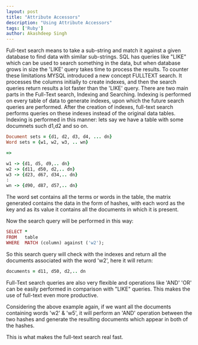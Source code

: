 ```yaml
---
layout: post
title: "Attribute Accessors"
description: "Using Attribute Accessors"
tags: ['Ruby']
author: Akashdeep Singh
---
```


Full-text search means to take a sub-string and match it against a given database to find data with similar sub-strings. SQL has queries like "LIKE" which can be used to search something in the data, but when database grows in size the 'LIKE' query takes time to process the results.
To counter these limitations MYSQL introduced a new concept FULLTEXT
search. It processes the columns initially to create indexes, and then
the search queries return results a lot faster than the 'LIKE' query.
There are two main parts in the Full-Text search, Indexing and
Searching.
Indexing is performed on every table of data to generate indexes, upon
which the future search queries are performed. After the creation of indexes, full-text search performs queries on these indexes instead of the original data tables.
Indexing is performed in this manner:
lets say we have a table with some documnets such d1,d2 and so on.

~~~ Ruby
Document sets = {d1, d2, d3, d4, ... dn}
Word sets = {w1, w2, w3, .. wn}

=>

w1 -> {d1, d5, d9,.. dn}
w2 -> {d11, d50, d2,.. dn}
w3 -> {d23, d67, d34,.. dn}
:
wn -> {d90, d87, d57,.. dn}

~~~

The word set contains all the terms or words in the table, the matrix
generated contains the data in the form of hashes, with each word as the key and as its value it contains all the documents in which it is present.

Now the search query will be performed in this way:

~~~ Ruby
SELECT *
FROM   table
WHERE  MATCH (column) against ('w2');

~~~

So this search query will check with the indexes and return all the
documents associated with the word 'w2', here it will return:

~~~ Ruby
documents = d11, d50, d2,.. dn

~~~

Full-Text search queries are also very flexible and operations like
'AND' 'OR' can be easily performed in comparison with "LIKE" queries.
This makes the use of full-text even more productive.

Considering the above example again, if we want all the documents
containing words 'w2' & 'w5', it will perform an 'AND' operation
between the two hashes and generate the resulting documents which appear in both of the hashes.

This is what makes the full-text search real fast.
